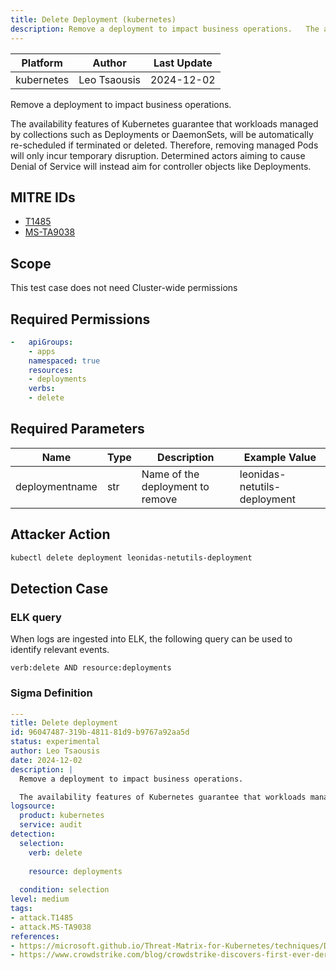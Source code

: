 ```yaml
---
title: Delete Deployment (kubernetes)
description: Remove a deployment to impact business operations.   The availability features of Kubernetes guarantee that workloads managed by collections such as Deployments or DaemonSets, will be automatically re-scheduled if terminated or deleted. Therefore, removing managed Pods will only incur temporary disruption. Determined actors aiming to cause Denial of Service will instead aim for controller objects like Deployments. 
---
```


| Platform               | Author               | Last Update                 |
| ---------------------- | -------------------- | --------------------------- |
| kubernetes | Leo Tsaousis | 2024-12-02 |

Remove a deployment to impact business operations. 

The availability features of Kubernetes guarantee that workloads managed by collections such as Deployments or DaemonSets, will be automatically re-scheduled if terminated or deleted. Therefore, removing managed Pods will only incur temporary disruption. Determined actors aiming to cause Denial of Service will instead aim for controller objects like Deployments.

## MITRE IDs

* [T1485](https://attack.mitre.org/techniques/T1485/)
* [MS-TA9038](https://attack.mitre.org/techniques/MS-TA9038/)

## Scope 

This test case does not need Cluster-wide permissions

## Required Permissions

```yaml
-   apiGroups:
    - apps
    namespaced: true
    resources:
    - deployments
    verbs:
    - delete

```

## Required Parameters

| Name       | Type                  | Description                  | Example Value          |
| ---------- | --------------------- | ---------------------------- | ---------------------- |
| deploymentname | str | Name of the deployment to remove | leonidas-netutils-deployment |

## Attacker Action

```bash
kubectl delete deployment leonidas-netutils-deployment
```


## Detection Case

### ELK query

When logs are ingested into ELK, the following query can be used to identify relevant events.

```
verb:delete AND resource:deployments
```

### Sigma Definition

```yaml
---
title: Delete deployment
id: 96047487-319b-4811-81d9-b9767a92aa5d
status: experimental
author: Leo Tsaousis
date: 2024-12-02
description: |
  Remove a deployment to impact business operations. 

  The availability features of Kubernetes guarantee that workloads managed by collections such as Deployments or DaemonSets, will be automatically re-scheduled if terminated or deleted. Therefore, removing managed Pods will only incur temporary disruption. Determined actors aiming to cause Denial of Service will instead aim for controller objects like Deployments.
logsource:
  product: kubernetes
  service: audit
detection:
  selection:
    verb: delete
    
    resource: deployments
    
  condition: selection
level: medium
tags:
- attack.T1485
- attack.MS-TA9038
references:
- https://microsoft.github.io/Threat-Matrix-for-Kubernetes/techniques/Data%20destruction/
- https://www.crowdstrike.com/blog/crowdstrike-discovers-first-ever-dero-cryptojacking-campaign-targeting-kubernetes/

```